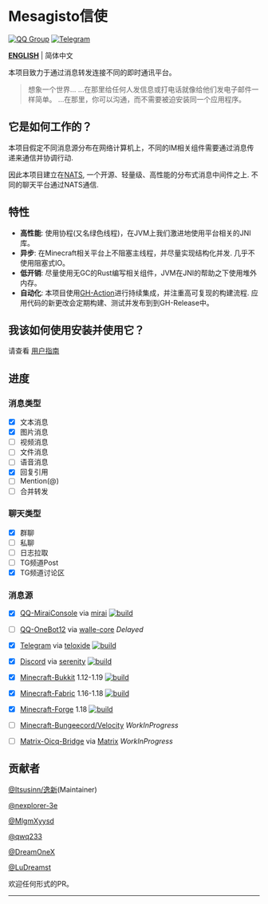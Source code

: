 # Mesagisto信使
[![QQ Group](https://img.shields.io/badge/QQ%20Group-667352043-12B7F5?logo=tencent-qq)](https://jq.qq.com/?_wv=1027&k=6eDIHSYt)
[![Telegram](https://img.shields.io/badge/Telegram-Ｍesagisto-blue.svg?logo=telegram)](https://t.me/mesagisto)

**[ENGLISH](https://github.com/MeowCat-Studio/mesagisto/blob/master/README.en-US.md)** | 简体中文

本项目致力于通过消息转发连接不同的即时通讯平台。

> 想象一个世界...
> ...在那里给任何人发信息或打电话就像给他们发电子邮件一样简单。
> ...在那里，你可以沟通，而不需要被迫安装同一个应用程序。

## 它是如何工作的？

本项目假定不同消息源分布在网络计算机上，不同的IM相关组件需要通过消息传递来通信并协调行动.

因此本项目建立在[NATS](https://nats.io/),  一个开源、轻量级、高性能的分布式消息中间件之上. 不同的聊天平台通过NATS通信. 

## 特性

- **高性能**:  使用协程(又名绿色线程)，在JVM上我们激进地使用平台相关的JNI库。
- **异步**: 在Minecraft相关平台上不阻塞主线程，并尽量实现结构化并发. 几乎不使用阻塞式IO。
- **低开销**: 尽量使用无GC的Rust编写相关组件，JVM在JNI的帮助之下使用堆外内存。
- **自动化**: 本项目使用[GH-Action](https://github.com/features/actions)进行持续集成，并注重高可复现的构建流程. 应用代码的新更改会定期构建、测试并发布到到GH-Release中。

## 我该如何使用安装并使用它？

请查看 [用户指南](https://docs.mesagisto.org/zh-CN/)

## 进度

### 消息类型

- [x] 文本消息
- [x] 图片消息
- [ ] 视频消息
- [ ] 文件消息
- [ ] 语音消息
- [x] 回复引用
- [ ] Mention(@)
- [ ] 合并转发

### 聊天类型

- [x] 群聊
- [ ] 私聊
- [ ] 日志拉取 
- [ ] TG频道Post
- [x] TG频道讨论区

### 消息源
- [x] [QQ-MiraiConsole](https://github.com/MeowCat-Studio/mirai-message-source) via [mirai](https://github.com/mamoe/mirai) [![build](https://github.com/MeowCat-Studio/mirai-message-source/actions/workflows/build.yml/badge.svg)](https://github.com/MeowCat-Studio/mirai-message-source/actions/workflows/build.yml)
- [ ] [QQ-OneBot12](https://github.com/MeowCat-Studio/onebot-message-source) via [walle-core](https://github.com/abrahum/Walle-core) *Delayed*
- [x] [Telegram](https://github.com/MeowCat-Studio/telegram-message-source) via [teloxide](https://github.com/teloxide/teloxide) [![build](https://github.com/MeowCat-Studio/telegram-message-source/actions/workflows/build.yml/badge.svg)](https://github.com/MeowCat-Studio/telegram-message-source/actions/workflows/build.yml)
- [x] [Discord](https://github.com/MeowCat-Studio/discord-message-source) via [serenity](https://github.com/serenity-rs/serenity) [![build](https://github.com/MeowCat-Studio/discord-message-source/actions/workflows/build.yml/badge.svg)](https://github.com/MeowCat-Studio/discord-message-source/actions/workflows/build.yml)
- [x] [Minecraft-Bukkit](https://github.com/MeowCat-Studio/kato-message-source) 1.12-1.19 [![build](https://github.com/MeowCat-Studio/kato-message-source/actions/workflows/build.yml/badge.svg)](https://github.com/MeowCat-Studio/kato-message-source/actions/workflows/build.yml)
- [x] [Minecraft-Fabric](https://github.com/MeowCat-Studio/fabric-message-source) 1.16-1.18 [![build](https://github.com/MeowCat-Studio/fabric-message-source/actions/workflows/build.yml/badge.svg)](https://github.com/MeowCat-Studio/fabric-message-source/actions/workflows/build.yml)
- [x] [Minecraft-Forge](https://github.com/MeowCat-Studio/forge-message-source) 1.18 [![build](https://github.com/MeowCat-Studio/forge-message-source/actions/workflows/build.yml/badge.svg)](https://github.com/MeowCat-Studio/forge-message-source/actions/workflows/build.yml)
- [ ] [Minecraft-Bungeecord/Velocity](https://github.com/MeowCat-Studio/bungeecord-message-source) *WorkInProgress*
- [ ] [Matrix-Oicq-Bridge](https://github.com/Mesagisto/matrix-oicq-bridge)  via [Matrix](https://matrix.org/) *WorkInProgress*


## 贡献者

[@Itsusinn/逸新](https://github.com/Itsusinn)(Maintainer)

[@nexplorer-3e](https://github.com/nexplorer-3e)

[@MlgmXyysd](https://github.com/MlgmXyysd)

[@qwq233](https://github.com/qwq233)

[@DreamOneX](https://github.com/DreamOneX)

[@LuDreamst](https://github.com/LuDreamst)

欢迎任何形式的PR。

___

